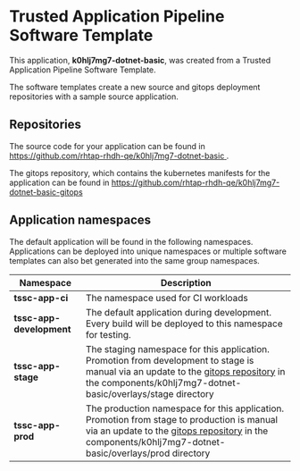 # Trusted Application Pipeline Software Template

This application, **k0hlj7mg7-dotnet-basic**, was created from a Trusted Application Pipeline Software Template.

The software templates create a new source and gitops deployment repositories with a sample source application. 

## Repositories

The source code for your application can be found in [https://github.com/rhtap-rhdh-qe/k0hlj7mg7-dotnet-basic ](https://github.com/rhtap-rhdh-qe/k0hlj7mg7-dotnet-basic ).
 
The gitops repository, which contains the kubernetes manifests for the application can be found in 
[https://github.com/rhtap-rhdh-qe/k0hlj7mg7-dotnet-basic-gitops ](https://github.com/rhtap-rhdh-qe/k0hlj7mg7-dotnet-basic-gitops ) 

## Application namespaces 

The default application will be found in the following namespaces. Applications can be deployed into unique namespaces or multiple software templates can also bet generated into the same group namespaces.  

|  Namespace   |  Description   |  
| -------- | -------- |
| **tssc-app-ci** | The namespace used for CI workloads |
| **tssc-app-development** | The default application during development. Every build will be deployed to this namespace for testing. |
| **tssc-app-stage** | The staging namespace for this application. Promotion from development to stage is manual via an update to the [gitops repository](https://github.com/rhtap-rhdh-qe/k0hlj7mg7-dotnet-basic-gitops ) in the components/k0hlj7mg7-dotnet-basic/overlays/stage directory |
| **tssc-app-prod** | The production namespace for this application. Promotion from stage to production is manual via an update to the [gitops repository](https://github.com/rhtap-rhdh-qe/k0hlj7mg7-dotnet-basic-gitops ) in the components/k0hlj7mg7-dotnet-basic/overlays/prod directory |